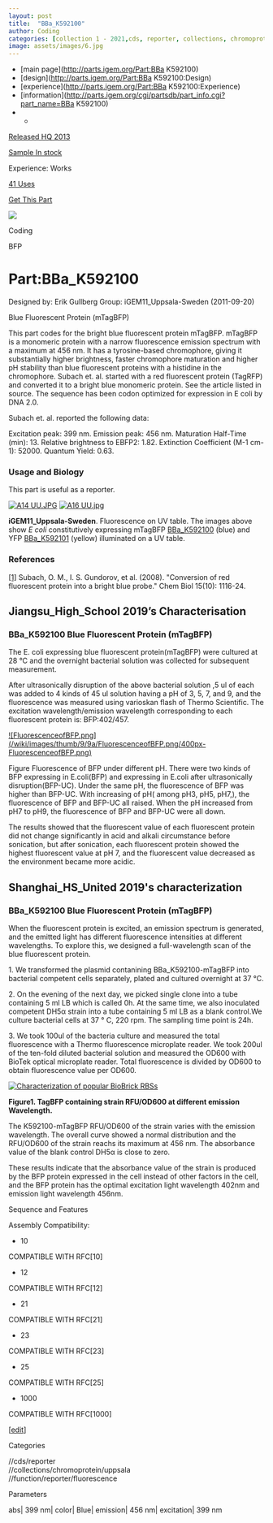 ```yaml
---
layout: post
title:  "BBa_K592100"
author: Coding
categories: [collection 1 - 2021,cds, reporter, collections, chromoprotein, uppsala, function, reporter, fluorescence] 
image: assets/images/6.jpg
---
```



  * [main page](http://parts.igem.org/Part:BBa K592100)
  * [design](http://parts.igem.org/Part:BBa K592100:Design)
  * [experience](http://parts.igem.org/Part:BBa K592100:Experience)
  * [information](http://parts.igem.org/cgi/partsdb/part_info.cgi?part_name=BBa K592100)
  *   * 

[Released HQ 2013](http://parts.igem.org/Help:Part_Status_Box)

[Sample In stock](http://parts.igem.org/Help:Part_Status_Box)

Experience: Works

[41 Uses](http://parts.igem.org/partsdb/uses.cgi?part=BBa_K592100)

[ Get This Part](http://parts.igem.org/partsdb/get_part.cgi?part=BBa_K592100)

![](http://parts.igem.org/images/partbypart/icon_coding.png)

Coding

BFP

# Part:BBa_K592100

Designed by: Erik Gullberg   Group: iGEM11_Uppsala-Sweden   (2011-09-20)

Blue Fluorescent Protein (mTagBFP)

This part codes for the bright blue fluorescent protein mTagBFP. mTagBFP is a
monomeric protein with a narrow fluorescence emission spectrum with a maximum
at 456 nm. It has a tyrosine-based chromophore, giving it substantially higher
brightness, faster chromophore maturation and higher pH stability than blue
fluorescent proteins with a histidine in the chromophore. Subach et. al.
started with a red fluorescent protein (TagRFP) and converted it to a bright
blue monomeric protein. See the article listed in source. The sequence has
been codon optimized for expression in E coli by DNA 2.0.

Subach et. al. reported the following data:

Excitation peak: 399 nm. Emission peak: 456 nm. Maturation Half-Time (min):
13. Relative brightness to EBFP2: 1.82. Extinction Coefficient (M-1 cm-1):
52000. Quantum Yield: 0.63.

### Usage and Biology

This part is useful as a reporter.

[![A14
UU.JPG](/wiki/images/thumb/4/4e/A14_UU.JPG/400px-A14_UU.JPG)](/File:A14_UU.JPG)
[![A16
UU.jpg](/wiki/images/thumb/8/81/A16_UU.jpg/400px-A16_UU.jpg)](/File:A16_UU.jpg)

**iGEM11_Uppsala-Sweden**. Fluorescence on UV table. The images above show _E
coli_ constitutively expressing mTagBFP
[BBa_K592100](http://parts.igem.org/wiki/index.php/Part:BBa_K592100) (blue)
and YFP [BBa_K592101](http://parts.igem.org/wiki/index.php/Part:BBa_K592101)
(yellow) illuminated on a UV table.

### References

[[1]](http://www.ncbi.nlm.nih.gov/pubmed/18940671) Subach, O. M., I. S.
Gundorov, et al. (2008). "Conversion of red fluorescent protein into a bright
blue probe." Chem Biol 15(10): 1116-24.

  

## Jiangsu_High_School 2019’s Characterisation

### BBa_K592100 Blue Fluorescent Protein (mTagBFP)

The E. coli expressing blue fluorescent protein(mTagBFP) were cultured at 28
°C and the overnight bacterial solution was collected for subsequent
measurement.

After ultrasonically disruption of the above bacterial solution ,5 ul of each
was added to 4 kinds of 45 ul solution having a pH of 3, 5, 7, and 9, and the
fluorescence was measured using varioskan flash of Thermo Scientific. The
excitation wavelength/emission wavelength corresponding to each fluorescent
protein is: BFP:402/457.

[![FluorescenceofBFP.png](/wiki/images/thumb/9/9a/FluorescenceofBFP.png/400px-
FluorescenceofBFP.png)](/File:FluorescenceofBFP.png)

Figure Fluorescence of BFP under different pH. There were two kinds of BFP
expressing in E.coli(BFP) and expressing in E.coli after ultrasonically
disruption(BFP-UC). Under the same pH, the fluorescence of BFP was higher than
BFP-UC. With increasing of pH( among pH3, pH5, pH7,), the fluorescence of BFP
and BFP-UC all raised. When the pH increased from pH7 to pH9, the fluorescence
of BFP and BFP-UC were all down.

The results showed that the fluorescent value of each fluorescent protein did
not change significantly in acid and alkali circumstance before sonication,
but after sonication, each fluorescent protein showed the highest fluorescent
value at pH 7, and the fluorescent value decreased as the environment became
more acidic.

## Shanghai_HS_United 2019's characterization

### BBa_K592100 Blue Fluorescent Protein (mTagBFP)

When the fluorescent protein is excited, an emission spectrum is generated,
and the emitted light has different fluorescence intensities at different
wavelengths. To explore this, we designed a full-wavelength scan of the blue
fluorescent protein.

1\. We transformed the plasmid contanining BBa_K592100-mTagBFP into bacterial
competent cells separately, plated and cultured overnight at 37 °C.

2\. On the evening of the next day, we picked single clone into a tube
containing 5 ml LB which is called 0h. At the same time, we also inoculated
competent DH5α strain into a tube containing 5 ml LB as a blank control.We
culture bacterial cells at 37 ° C, 220 rpm. The sampling time point is 24h.

3\. We took 100ul of the bacteria culture and measured the total fluorescence
with a Thermo fluorescence microplate reader. We took 200ul of the ten-fold
diluted bacterial solution and measured the OD600 with BioTek optical
microplate reader. Total fluorescence is divided by OD600 to obtain
fluorescence value per OD600.

[![Characterization of popular BioBrick
RBSs](/wiki/images/thumb/f/fb/K592100-S1.png/400px-K592100-S1.png)](/File:K592100-S1.png
"Characterization of popular BioBrick RBSs")

**Figure1. TagBFP containing strain RFU/OD600 at different emission
Wavelength.**

The K592100-mTagBFP RFU/OD600 of the strain varies with the emission
wavelength. The overall curve showed a normal distribution and the RFU/OD600
of the strain reachs its maximum at 456 nm. The absorbance value of the blank
control DH5α is close to zero.

These results indicate that the absorbance value of the strain is produced by
the BFP protein expressed in the cell instead of other factors in the cell,
and the BFP protein has the optimal excitation light wavelength 402nm and
emission light wavelength 456nm.

  
Sequence and Features

  

Assembly Compatibility:

  * 10

COMPATIBLE WITH RFC[10]

  * 12

COMPATIBLE WITH RFC[12]

  * 21

COMPATIBLE WITH RFC[21]

  * 23

COMPATIBLE WITH RFC[23]

  * 25

COMPATIBLE WITH RFC[25]

  * 1000

COMPATIBLE WITH RFC[1000]

  

[[edit](http://parts.igem.org/partsdb/part_info.cgi?part_name=BBa_K592100)]

Categories

//cds/reporter  
//collections/chromoprotein/uppsala  
//function/reporter/fluorescence

Parameters

abs| 399 nm| color| Blue| emission| 456 nm| excitation| 399 nm

